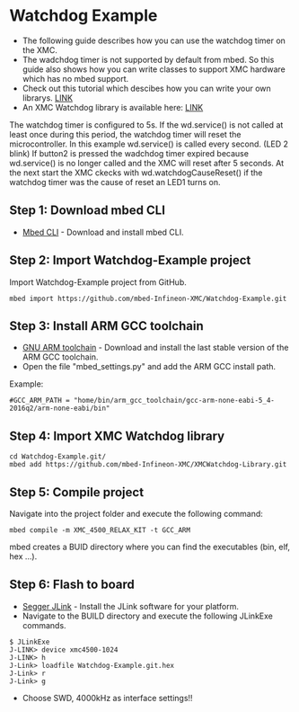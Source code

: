 # Watchdog Example

* The following guide describes how you can use the watchdog timer on the XMC.
* The wadchdog timer is not supported by default from mbed. So this guide also shows how you can write classes to support XMC hardware which has no mbed support.
* Check out this tutorial which descibes how you can write your own librarys. [LINK](https://os.mbed.com/cookbook/Writing-a-Library)
* An XMC Watchdog library is available here: [LINK](https://github.com/mbed-Infineon-XMC/XMCWatchdog-Library.git)

The watchdog timer is configured to 5s. If the wd.service() is not called at least once during this period, the watchdog timer will reset the microcontroller.
In this example wd.service() is called every second. (LED 2 blink)
If button2 is pressed the wadchdog timer expired because wd.service() is no longer called and the XMC will reset after 5 seconds.
At the next start the XMC ckecks with wd.watchdogCauseReset() if the watchdog timer was the cause of reset an LED1 turns on.

## Step 1: Download mbed CLI

* [Mbed CLI](https://docs.mbed.com/docs/mbed-os-handbook/en/latest/dev_tools/cli/#installing-mbed-cli) - Download and install mbed CLI.

## Step 2: Import Watchdog-Example project

Import Watchdog-Example project from GitHub.

```
mbed import https://github.com/mbed-Infineon-XMC/Watchdog-Example.git
```

## Step 3: Install ARM GCC toolchain

* [GNU ARM toolchain](https://launchpad.net/gcc-arm-embedded) - Download and install the last stable version of the ARM GCC toolchain.
* Open the file "mbed_settings.py" and add the ARM GCC install path.

Example:
```
#GCC_ARM_PATH = "home/bin/arm_gcc_toolchain/gcc-arm-none-eabi-5_4-2016q2/arm-none-eabi/bin"
```
## Step 4: Import XMC Watchdog library

```
cd Watchdog-Example.git/
mbed add https://github.com/mbed-Infineon-XMC/XMCWatchdog-Library.git
```

## Step 5: Compile project

Navigate into the project folder and execute the following command:
```
mbed compile -m XMC_4500_RELAX_KIT -t GCC_ARM
```
mbed creates a BUID directory where you can find the executables (bin, elf, hex ...).

## Step 6: Flash to board

* [Segger JLink](https://www.segger.com/downloads/jlink) - Install the JLink software for your platform.
* Navigate to the BUILD directory and execute the following JLinkExe commands.
```
$ JLinkExe
J-LINK> device xmc4500-1024
J-LINK> h
J-Link> loadfile Watchdog-Example.git.hex
J-Link> r
J-Link> g
```
* Choose SWD, 4000kHz as interface settings!!
